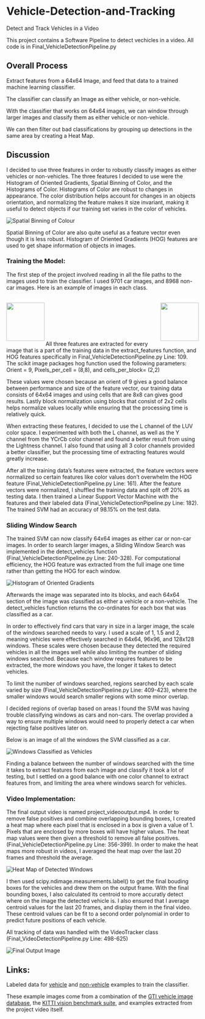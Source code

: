 # Vehicle-Detection-and-Tracking
Detect and Track Vehicles in a Video

This project contains a Software Pipeline to detect vechicles in a video.
All code is in Final_VehicleDetectionPipeline.py

## Overall Process

Extract features from a 64x64 Image, and feed that data to a trained machine learning classifier.

The classifier can classify an Image as either vehicle, or non-vehicle.

With the classifier that works on 64x64 images, we can window through larger images and classify them as either vehicle or non-vehicle.

We can then filter out bad classifications by grouping up detections in the same area by creating a Heat Map.

## Discussion

I decided to use three features in order to robustly classify images as either vehicles or non-vehicles. The three features I decided to use were the Histogram of Oriented Gradients, Spatial Binning of Color, and the Histograms of Color. 
Histograms of Color are robust to changes in appearance. The color distribution helps account for changes in an objects orientation, and normalizing the feature makes it size invariant, making it useful to detect objects if our training set varies in the color of vehicles.


![Spatial Binning of Colour](https://github.com/Abdilaziz/Vehicle-Detection-and-Tracking/blob/master/images/spatial_binning.jpg "Spatial Binning of Colour")

Spatial Binning of Color are also quite useful as a feature vector even though it is less robust.
Histogram of Oriented Gradients (HOG) features are used to get shape information of objects in images. 

### Training the Model:

The first step of the project involved reading in all the file paths to the images used to train the classifier. I used 9701 car images, and 8968 non-car images. Here is an example of images in each class.

<br/>


<img align="left" width="100" height="100" src="https://github.com/Abdilaziz/Vehicle-Detection-and-Tracking/blob/master/images/vehicle_image.png">


<img align="right" width="100" height="100" src="https://github.com/Abdilaziz/Vehicle-Detection-and-Tracking/blob/master/images/non_vehicle_image.png">

<br/>

<br/>
<br/>
<br/>
<br/>

All three features are extracted for every image that is a part of the training data in the extract_features function, and HOG features specifically in Final_VehicleDetectionPipeline.py Line: 109. The scikit image packages hog function used the following parameters: Orient = 9, Pixels_per_cell = (8,8), and cells_per_block= (2,2)

These values were chosen because an orient of 9 gives a good balance between performance and size of the feature vector, our training data consists of 64x64 images and using cells that are 8x8 can gives good results. Lastly block normalization using blocks that consist of 2x2 cells helps normalize values locally while ensuring that the processing time is relatively quick.

When extracting these features, I decided to use the L channel of the LUV color space. I experimented with both the L channel, as well as the Y channel from the YCrCb color channel and found a better result from using the Lightness channel. I also found that using all 3 color channels provided a better classifier, but the processing time of extracting features would greatly increase.

After all the training data’s features were extracted, the feature vectors were normalized so certain features like color values don’t overwhelm the HOG feature (Final_VehicleDetectionPipeline.py Line: 161). After the feature vectors were normalized, I shuffled the training data and split off 20% as testing data.  I then trained a Linear Support Vector Machine with the features and their labeled data (Final_VehicleDetectionPipeline.py Line: 182). 
The trained SVM had an accuracy of 98.15% on the test data.


### Sliding Window Search

The trained SVM can now classify 64x64 images as either car or non-car images. In order to search larger images, a Sliding Window Search was implemented in the detect_vehicles function (Final_VehicleDetectionPipeline.py Line: 240-328). For computational efficiency, the HOG feature was extracted from the full image one time rather than getting the HOG for each window. 

![Histogram of Oriented Gradients](https://github.com/Abdilaziz/Vehicle-Detection-and-Tracking/blob/master/images/HOG_Image.jpg "Histogram of Oriented Gradients")

Afterwards the image was separated into its blocks, and each 64x64 section of the image was classified as either a vehicle or a non-vehicle. The detect_vehicles function returns the co-ordinates for each box that was classified as a car.

In order to effectively find cars that vary in size in a larger image, the scale of the windows searched needs to vary. I used a scale of 1, 1.5 and 2, meaning vehicles were effectively searched in 64x64, 96x96, and 128x128 windows. These scales were chosen because they detected the required vehicles in all the images well while also limiting the number of sliding windows searched. Because each window requires features to be extracted, the more windows you have, the longer it takes to detect vehicles.

To limit the number of windows searched, regions searched by each scale varied by size (Final_VehicleDetectionPipeline.py Line: 409-423), where the smaller windows would search smaller regions with some minor overlap. 

I decided regions of overlap based on areas I found the SVM was having trouble classifying windows as cars and non-cars. The overlap provided a way to ensure multiple windows would need to properly detect a car when rejecting false positives later on.

Below is an image of all the windows the SVM classified as a car.

![Windows Classified as Vehicles](https://github.com/Abdilaziz/Vehicle-Detection-and-Tracking/blob/master/images/classified_windows.png "Windows Classified as Vehicles")

Finding a balance between the number of windows searched with the time it takes to extract features from each image and classify it took a lot of testing, but I settled on a good balance with one color channel to extract features from, and limiting the area where windows search for vehicles.

### Video Implementation:

The final output video is named project_videooutput.mp4. In order to remove false positives and combine overlapping bounding boxes, I created a heat map where each pixel that is enclosed in a box is given a value of 1. Pixels that are enclosed by more boxes will have higher values. The heat map values were then given a threshold to remove all false positives. (Final_VehicleDetectionPipeline.py Line: 356-399). In order to make the heat maps more robust in videos, I averaged the heat map over the last 20 frames and threshold the average.



![Heat Map of Detected Windows](https://github.com/Abdilaziz/Vehicle-Detection-and-Tracking/blob/master/images/HeatMap_image.jpg "Heat Map of Detected Windows")

I then used scipy.ndimage.measurements.label() to get the final bouding boxes for the vehicles and drew them on the output frame. With the final bounding boxes, I also calculated its centroid to more accuratly detect where on the image the detected vehicle is. I also ensured that I average centroid values for the last 20 frames, and display them in the final video. These centroid values can be fit to a second order polynomial in order to predict future positions of each vehicle.

All tracking of data was handled with the VideoTracker class (Final_VideoDetectionPipeline.py Line: 498-625) 

![Final Output Image](https://github.com/Abdilaziz/Vehicle-Detection-and-Tracking/blob/master/images/final_output_image.png "Final Output Image")


## Links:

Labeled data for [vehicle](https://s3.amazonaws.com/udacity-sdc/Vehicle_Tracking/vehicles.zip) and [non-vehicle](https://s3.amazonaws.com/udacity-sdc/Vehicle_Tracking/non-vehicles.zip) examples to train the classifier.  

These example images come from a combination of the [GTI vehicle image database](http://www.gti.ssr.upm.es/data/Vehicle_database.html), the [KITTI vision benchmark suite](http://www.cvlibs.net/datasets/kitti/), and examples extracted from the project video itself. 
